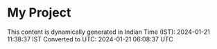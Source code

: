 # My Project

This content is dynamically generated in Indian Time (IST): 2024-01-21 11:38:37 IST
Converted to UTC: 2024-01-21 06:08:37 UTC
